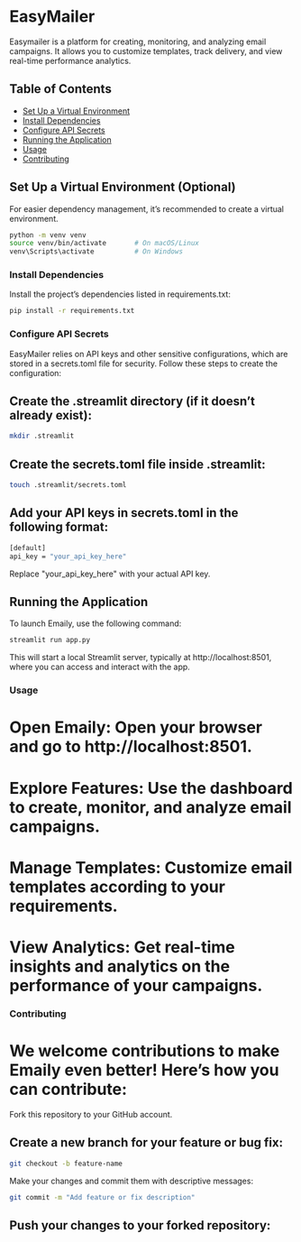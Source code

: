 # EasyMailer

Easymailer is a platform for creating, monitoring, and analyzing email campaigns. It allows you to customize templates, track delivery, and view real-time performance analytics.

## Table of Contents
- [Set Up a Virtual Environment](#set-up-a-virtual-environment-optional)
- [Install Dependencies](#install-dependencies)
- [Configure API Secrets](#configure-api-secrets)
- [Running the Application](#running-the-application)
- [Usage](#usage)
- [Contributing](#contributing)

## Set Up a Virtual Environment (Optional)
For easier dependency management, it’s recommended to create a virtual environment.

```bash
python -m venv venv
source venv/bin/activate       # On macOS/Linux
venv\Scripts\activate          # On Windows
```
### Install Dependencies
Install the project’s dependencies listed in requirements.txt:

```bash
pip install -r requirements.txt
```

### Configure API Secrets
EasyMailer relies on API keys and other sensitive configurations, which are stored in a secrets.toml file for security. Follow these steps to create the configuration:

## Create the .streamlit directory (if it doesn’t already exist):
```bash
mkdir .streamlit
```
## Create the secrets.toml file inside .streamlit:
```bash
touch .streamlit/secrets.toml
```
## Add your API keys in secrets.toml in the following format:
```bash
[default]
api_key = "your_api_key_here"
```
Replace "your_api_key_here" with your actual API key.

## Running the Application
To launch Emaily, use the following command:

```bash
streamlit run app.py
```
This will start a local Streamlit server, typically at http://localhost:8501, where you can access and interact with the app.

### Usage
# Open Emaily: Open your browser and go to http://localhost:8501.
# Explore Features: Use the dashboard to create, monitor, and analyze email campaigns.
# Manage Templates: Customize email templates according to your requirements.
# View Analytics: Get real-time insights and analytics on the performance of your campaigns.
### Contributing
# We welcome contributions to make Emaily even better! Here’s how you can contribute:

Fork this repository to your GitHub account.

## Create a new branch for your feature or bug fix:
```bash
git checkout -b feature-name
```
Make your changes and commit them with descriptive messages:

```bash
git commit -m "Add feature or fix description"
```
## Push your changes to your forked repository:
